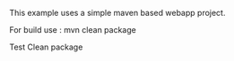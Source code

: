 This example uses a simple maven based webapp project.

For build use : mvn clean package

Test
Clean package


